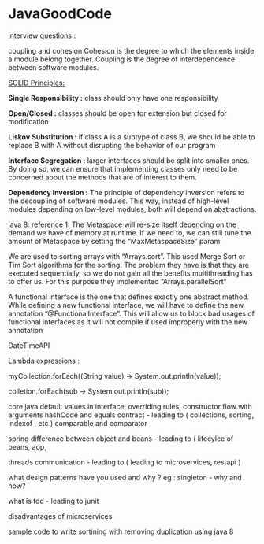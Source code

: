 # JavaGoodCode


interview questions :

coupling and cohesion
Cohesion is the degree to which the elements inside a module belong together. 
Coupling is the degree of interdependence between software modules.

<a href = "https://www.baeldung.com/solid-principles" target="_blank"> SOLID Principles: </a>

<p><b>Single Responsibility :</b> class should only have one responsibility</p>
<p><b>Open/Closed :</b> classes should be open for extension but closed for modification</p>
<p><b>Liskov Substitution :</b> if class A is a subtype of class B, we should be able to replace B with A without disrupting the behavior of our program</p>
<p><b>Interface Segregation :</b>  larger interfaces should be split into smaller ones. By doing so, we can ensure that implementing classes only need to be concerned about the methods that are of interest to them.</p>
<p><b>Dependency Inversion :</b> The principle of dependency inversion refers to the decoupling of software modules. This way, instead of high-level modules depending on low-level modules, both will depend on abstractions.</p>

java 8: 
<a href = "https://manifesto.co.uk/java-jdk-8-features/" target="_blank"> reference 1: </a>
The Metaspace will re-size itself depending on the demand we have of memory at runtime. If we need to, we can still tune the amount of Metaspace by setting the “MaxMetaspaceSize” param

We are used to sorting arrays with “Arrays.sort”. This used Merge Sort or Tim Sort algorithms for the sorting. The problem they have is that they are executed sequentially, so we do not gain all the benefits multithreading has to offer us. For this purpose they implemented “Arrays.parallelSort”

A functional interface is the one that defines exactly one abstract method. While defining a new functional interface, we will have to define the new annotation “@FunctionalInterface”. This will allow us to block bad usages of functional interfaces as it will not compile if used improperly with the new annotation

DateTimeAPI

Lambda expressions : 
<p>myCollection.forEach((String value) -> System.out.println(value));</p>
<p>colletion.forEach(sub -> System.out.println(sub));  </p>



core java
default values in interface, overriding rules, constructor flow with arguments
hashCode and equals contract - leading to ( collections, sorting, indexof , etc ) 
comparable and comparator


spring
difference between object and beans - leading to ( lifecylce of beans, aop, 


threads communication - leading to ( leading to microservices, restapi )

what design patterns have you used and why ?
eg : singleton - why and how? 




what is tdd - leading to junit

disadvantages of microservices

sample code to write sortining with removing duplication using java 8
